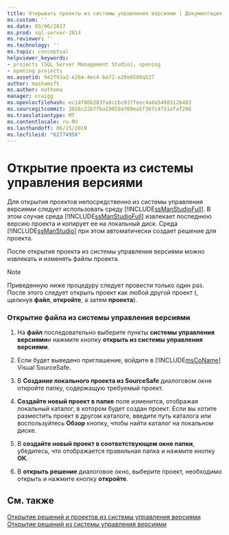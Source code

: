 ```yaml
---
title: Открывать проекты из системы управления версиями | Документация Майкрософт
ms.custom: ''
ms.date: 03/06/2017
ms.prod: sql-server-2014
ms.reviewer: ''
ms.technology: ''
ms.topic: conceptual
helpviewer_keywords:
- projects [SQL Server Management Studio], opening
- opening projects
ms.assetid: 942f93a3-e264-4ec4-ba72-a28e0509a527
author: mashamsft
ms.author: mathoma
manager: craigg
ms.openlocfilehash: ec14f86b283fa8ccbc037feec4a8a54983126403
ms.sourcegitcommit: 3026c22b7fba19059a769ea5f367c4f51efaf286
ms.translationtype: MT
ms.contentlocale: ru-RU
ms.lasthandoff: 06/15/2019
ms.locfileid: "62774958"
---
```

# <a name="open-projects-from-source-control"></a>Открытие проекта из системы управления версиями
  Для открытия проектов непосредственно из системы управления версиями следует использовать среду [!INCLUDE[ssManStudioFull](../includes/ssmanstudiofull-md.md)]. В этом случае среда [!INCLUDE[ssManStudioFull](../includes/ssmanstudiofull-md.md)] извлекает последнюю версию проекта и копирует ее на локальный диск. Среда [!INCLUDE[ssManStudio](../includes/ssmanstudio-md.md)] при этом автоматически создает решение для проекта.  
  
 После открытия проекта из системы управления версиями можно извлекать и изменять файлы проекта.  
  
> [!NOTE]  
>  Приведенную ниже процедуру следует провести только один раз. После этого следует открыть проект как любой другой проект (, щелкнув **файл**, **откройте**, а затем **проекта**).  
  
### <a name="to-open-a-project-from-source-control"></a>Открытие файла из системы управления версиями  
  
1.  На **файл** последовательно выберите пункты **системы управления версиями**и нажмите кнопку **открыть из системы управления версиями**.  
  
2.  Если будет выведено приглашение, войдите в [!INCLUDE[msCoName](../includes/msconame-md.md)] Visual SourceSafe.  
  
3.  В **Создание локального проекта из SourceSafe** диалоговом окне откройте папку, содержащую требуемый проект.  
  
4.  **Создайте новый проект в папке** поле изменится, отображая локальный каталог, в котором будет создан проект. Если вы хотите разместить проект в другом каталоге, введите путь каталога или воспользуйтесь **Обзор** кнопку, чтобы найти каталог на локальном диске.  
  
5.  В **создайте новый проект в соответствующем окне папки**, убедитесь, что отображается правильная папка и нажмите кнопку **ОК**.  
  
6.  В **открыть решение** диалоговое окно, выберите проект, необходимо открыть и нажмите кнопку **откройте**.  
  
## <a name="see-also"></a>См. также  
 [Открытие решений и проектов из системы управления версиями](../../2014/database-engine/open-solutions-and-projects-from-source-control.md)   
 [Открытие решений из системы управления версиями](../../2014/database-engine/open-solutions-from-source-control.md)  
  
  
